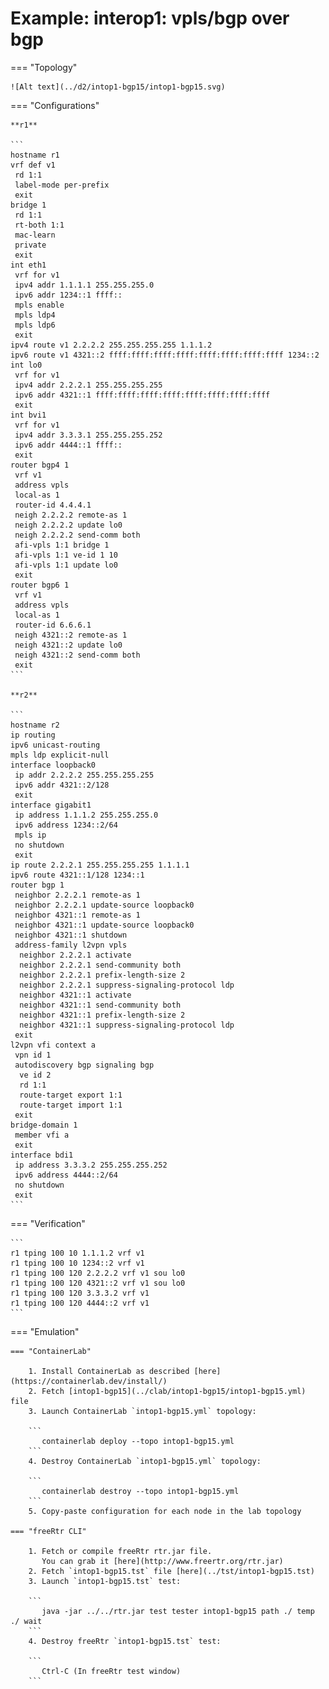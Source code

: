 # Example: interop1: vpls/bgp over bgp

=== "Topology"

    ![Alt text](../d2/intop1-bgp15/intop1-bgp15.svg)

=== "Configurations"

    **r1**

    ```
    hostname r1
    vrf def v1
     rd 1:1
     label-mode per-prefix
     exit
    bridge 1
     rd 1:1
     rt-both 1:1
     mac-learn
     private
     exit
    int eth1
     vrf for v1
     ipv4 addr 1.1.1.1 255.255.255.0
     ipv6 addr 1234::1 ffff::
     mpls enable
     mpls ldp4
     mpls ldp6
     exit
    ipv4 route v1 2.2.2.2 255.255.255.255 1.1.1.2
    ipv6 route v1 4321::2 ffff:ffff:ffff:ffff:ffff:ffff:ffff:ffff 1234::2
    int lo0
     vrf for v1
     ipv4 addr 2.2.2.1 255.255.255.255
     ipv6 addr 4321::1 ffff:ffff:ffff:ffff:ffff:ffff:ffff:ffff
     exit
    int bvi1
     vrf for v1
     ipv4 addr 3.3.3.1 255.255.255.252
     ipv6 addr 4444::1 ffff::
     exit
    router bgp4 1
     vrf v1
     address vpls
     local-as 1
     router-id 4.4.4.1
     neigh 2.2.2.2 remote-as 1
     neigh 2.2.2.2 update lo0
     neigh 2.2.2.2 send-comm both
     afi-vpls 1:1 bridge 1
     afi-vpls 1:1 ve-id 1 10
     afi-vpls 1:1 update lo0
     exit
    router bgp6 1
     vrf v1
     address vpls
     local-as 1
     router-id 6.6.6.1
     neigh 4321::2 remote-as 1
     neigh 4321::2 update lo0
     neigh 4321::2 send-comm both
     exit
    ```

    **r2**

    ```
    hostname r2
    ip routing
    ipv6 unicast-routing
    mpls ldp explicit-null
    interface loopback0
     ip addr 2.2.2.2 255.255.255.255
     ipv6 addr 4321::2/128
     exit
    interface gigabit1
     ip address 1.1.1.2 255.255.255.0
     ipv6 address 1234::2/64
     mpls ip
     no shutdown
     exit
    ip route 2.2.2.1 255.255.255.255 1.1.1.1
    ipv6 route 4321::1/128 1234::1
    router bgp 1
     neighbor 2.2.2.1 remote-as 1
     neighbor 2.2.2.1 update-source loopback0
     neighbor 4321::1 remote-as 1
     neighbor 4321::1 update-source loopback0
     neighbor 4321::1 shutdown
     address-family l2vpn vpls
      neighbor 2.2.2.1 activate
      neighbor 2.2.2.1 send-community both
      neighbor 2.2.2.1 prefix-length-size 2
      neighbor 2.2.2.1 suppress-signaling-protocol ldp
      neighbor 4321::1 activate
      neighbor 4321::1 send-community both
      neighbor 4321::1 prefix-length-size 2
      neighbor 4321::1 suppress-signaling-protocol ldp
     exit
    l2vpn vfi context a
     vpn id 1
     autodiscovery bgp signaling bgp
      ve id 2
      rd 1:1
      route-target export 1:1
      route-target import 1:1
     exit
    bridge-domain 1
     member vfi a
     exit
    interface bdi1
     ip address 3.3.3.2 255.255.255.252
     ipv6 address 4444::2/64
     no shutdown
     exit
    ```

=== "Verification"

    ```
    r1 tping 100 10 1.1.1.2 vrf v1
    r1 tping 100 10 1234::2 vrf v1
    r1 tping 100 120 2.2.2.2 vrf v1 sou lo0
    r1 tping 100 120 4321::2 vrf v1 sou lo0
    r1 tping 100 120 3.3.3.2 vrf v1
    r1 tping 100 120 4444::2 vrf v1
    ```

=== "Emulation"

    === "ContainerLab"

        1. Install ContainerLab as described [here](https://containerlab.dev/install/)  
        2. Fetch [intop1-bgp15](../clab/intop1-bgp15/intop1-bgp15.yml) file  
        3. Launch ContainerLab `intop1-bgp15.yml` topology:  

        ```
           containerlab deploy --topo intop1-bgp15.yml  
        ```
        4. Destroy ContainerLab `intop1-bgp15.yml` topology:  

        ```
           containerlab destroy --topo intop1-bgp15.yml  
        ```
        5. Copy-paste configuration for each node in the lab topology

    === "freeRtr CLI"

        1. Fetch or compile freeRtr rtr.jar file.  
           You can grab it [here](http://www.freertr.org/rtr.jar)  
        2. Fetch `intop1-bgp15.tst` file [here](../tst/intop1-bgp15.tst)  
        3. Launch `intop1-bgp15.tst` test:  

        ```
           java -jar ../../rtr.jar test tester intop1-bgp15 path ./ temp ./ wait
        ```
        4. Destroy freeRtr `intop1-bgp15.tst` test:  

        ```
           Ctrl-C (In freeRtr test window)
        ```

